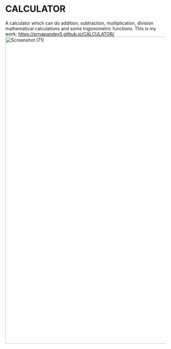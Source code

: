 # CALCULATOR
A calculator which can do addition, subtraction, multiplication, division mathematical calculations and some trigonometric functions.
This is my work: https://priyapandey5.github.io/CALCULATOR/
<img width="960" alt="Screenshot (71)" src="https://github.com/priyapandey5/CALCULATOR/assets/129404384/a202ce56-17e7-4912-9090-410789d6dee4">

